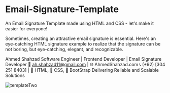 # Email-Signature-Template
An Email Signature Template made using HTML and CSS - let's make it easier for everyone!

Sometimes, creating an attractive email signature is essential. Here's an eye-catching HTML signature example to realize that the signature can be not boring, but eye-catching, elegant, and recognizable.


Ahmed Shahzad
Software Engineer | Frontend Developer | Email Signature Developer 📧 ah.shahzad11@gmail.com | 🌐 AhmedShahzad.com
📞 (+92) [304 251 8403] | 💼 HTML, 💼 CSS, 💼 BootStrap
Delivering Reliable and Scalable Solutions

![templateTwo](https://github.com/user-attachments/assets/c3f77c9d-6e55-4ac2-9bdc-0fea2012b6a0)
